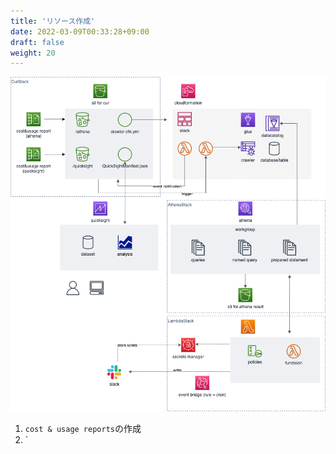 ```yaml
---
title: 'リソース作成'
date: 2022-03-09T00:33:28+09:00
draft: false
weight: 20
---
```





![](/images/ss_awscost_structure.png)

1. `cost & usage reports`の作成
2. `
